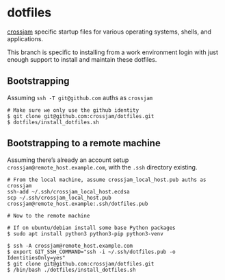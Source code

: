 # dotfiles
[crossjam](https://github.com/crossjam) specific startup files for
various operating systems, shells, and applications.

This branch is specific to installing from a work environment login
with just enough support to install and maintain these dotfiles.

## Bootstrapping

Assuming `ssh -T git@github.com` auths as `crossjam`

```
# Make sure we only use the github identity
$ git clone git@github.com:crossjam/dotfiles.git
$ dotfiles/install_dotfiles.sh
```

## Bootstrapping to a remote machine

Assuming there’s already an account setup `crossjam@remote_host.example.com`, with the
`.ssh` directory existing.

```
# From the local machine, assume crossjam_local_host.pub auths as crossjam
ssh-add ~/.ssh/crossjam_local_host.ecdsa
scp ~/.ssh/crossjam_local_host.pub crossjam@remote_host.example:.ssh/dotfiles.pub

# Now to the remote machine

# If on ubuntu/debian install some base Python packages
$ sudo apt install python3 python3-pip python3-venv

$ ssh -A crossjam@remote_host.example.com
$ export GIT_SSH_COMMAND="ssh -i ~/.ssh/dotfiles.pub -o IdentitiesOnly=yes"
$ git clone git@github.com:crossjam/dotfiles.git
$ /bin/bash ./dotfiles/install_dotfiles.sh
```
